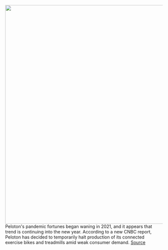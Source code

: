 <img src='https://cdn.vox-cdn.com/thumbor/n7YUs8UrRklx-tP9B997Jv3sOhs=/0x0:2040x1360/1200x800/filters:focal(857x517:1183x843)/cdn.vox-cdn.com/uploads/chorus_image/image/70413319/akrales210108_4344_0020.0.jpg' width='700px' /><br/>
Peloton's pandemic fortunes began waning in 2021, and it appears that trend is continuing into the new year. According to a new CNBC report, Peloton has decided to temporarily halt production of its connected exercise bikes and treadmills amid weak consumer demand.
<a href='https://www.theverge.com/2022/1/20/22893462/peloton-bikes-treadmills-production-connected-fitness'> Source <a/>